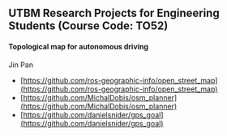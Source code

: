 ## UTBM Research Projects for Engineering Students (Course Code: TO52)

#### Topological map for autonomous driving

Jin Pan

* [https://github.com/ros-geographic-info/open_street_map](https://github.com/ros-geographic-info/open_street_map)
* [https://github.com/MichalDobis/osm_planner](https://github.com/MichalDobis/osm_planner)
* [https://github.com/danielsnider/gps_goal](https://github.com/danielsnider/gps_goal)
